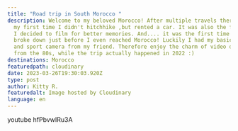 ```yaml
---
title: "Road trip in South Morocco "
description: Welcome to my beloved Morocco! After multiple travels there, it was
  my first time I didn't hitchhike ,but rented a car. It was also the first time
  I decided to film for better memories. And.... it was the first time my camera
  broke down just before I even reached Morocco! Luckily I had my basic phone
  and sport camera from my friend. Therefore enjoy the charm of video quality
  from the 80s, while the trip actually happened in 2022 :)
destinations: Morocco
featuredpath: cloudinary
date: 2023-03-26T19:30:03.920Z
type: post
author: Kitty R.
featuredalt: Image hosted by Cloudinary
language: en
---
```

youtube hfPbvwIRu3A